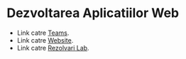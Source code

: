 # Dezvoltarea Aplicatiilor Web

* Link catre [Teams](https://teams.microsoft.com/l/team/19%3a0b65666abf16483dbbdfad42a4d4cd79%40thread.tacv2/conversations?groupId=4f94c14b-c6ec-45c4-bb32-fa4df8b75a88&tenantId=08a1a72f-fecd-4dae-8cec-471a2fb7c2f1).
* Link catre [Website](https://www.cezarabenegui.com/).
* Link catre [Rezolvari Lab](https://drive.google.com/drive/folders/12dB92SNl1ceahxZSGIKti3j64MBbctDh).
